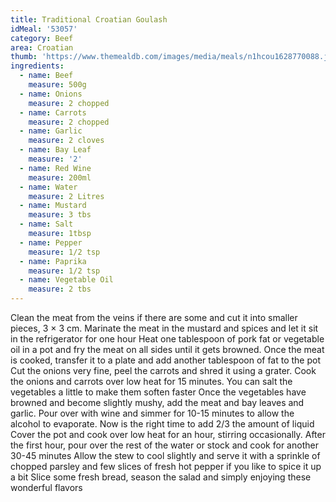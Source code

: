 ```yaml
---
title: Traditional Croatian Goulash
idMeal: '53057'
category: Beef
area: Croatian
thumb: 'https://www.themealdb.com/images/media/meals/n1hcou1628770088.jpg'
ingredients:
  - name: Beef
    measure: 500g
  - name: Onions
    measure: 2 chopped
  - name: Carrots
    measure: 2 chopped
  - name: Garlic
    measure: 2 cloves
  - name: Bay Leaf
    measure: '2'
  - name: Red Wine
    measure: 200ml
  - name: Water
    measure: 2 Litres
  - name: Mustard
    measure: 3 tbs
  - name: Salt
    measure: 1tbsp
  - name: Pepper
    measure: 1/2 tsp
  - name: Paprika
    measure: 1/2 tsp
  - name: Vegetable Oil
    measure: 2 tbs
---
```

Clean the meat from the veins if there are some and cut it into smaller pieces, 3 × 3 cm. Marinate the meat in the mustard and spices and let it sit in the refrigerator for one hour
Heat one tablespoon of pork fat or vegetable oil in a pot and fry the meat on all sides until it gets browned. Once the meat is cooked, transfer it to a plate and add another tablespoon of fat to the pot
Cut the onions very fine, peel the carrots and shred it using a grater. Cook the onions and carrots over low heat for 15 minutes. You can salt the vegetables a little to make them soften faster
Once the vegetables have browned and become slightly mushy, add the meat and bay leaves and garlic. Pour over with wine and simmer for 10-15 minutes to allow the alcohol to evaporate. Now is the right time to add 2/3 the amount of liquid
Cover the pot and cook over low heat for an hour, stirring occasionally. After the first hour, pour over the rest of the water or stock and cook for another 30-45 minutes
Allow the stew to cool slightly and serve it with a sprinkle of chopped parsley and few slices of fresh hot pepper if you like to spice it up a bit
Slice ​​some fresh bread, season the salad and simply enjoying these wonderful flavors
